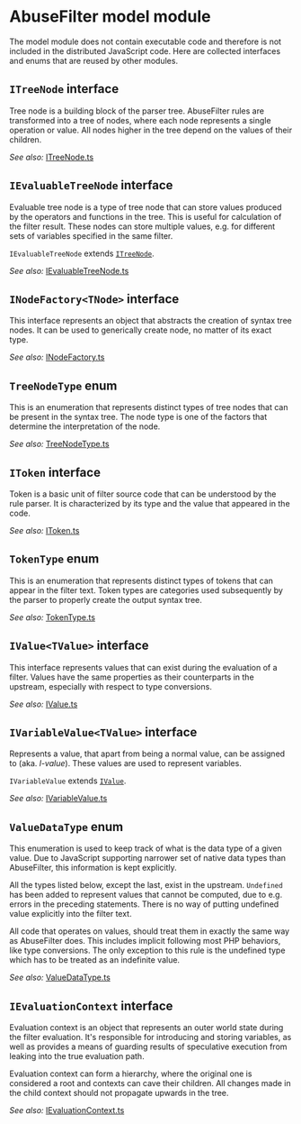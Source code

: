 # AbuseFilter model module

The model module does not contain executable code and therefore is not included in the distributed JavaScript code. Here are collected interfaces and enums that are reused by other modules.

## `ITreeNode` interface
Tree node is a building block of the parser tree. AbuseFilter rules are transformed into a tree of nodes, where each node represents a single operation or value. All nodes higher in the tree depend on the values of their children.

*See also:* [ITreeNode.ts](../ts/src/model/nodes/ITreeNode.ts)

## `IEvaluableTreeNode` interface
Evaluable tree node is a type of tree node that can store values produced by the operators and functions in the tree. This is useful for calculation of the filter result. These nodes can store multiple values, e.g. for different sets of variables specified in the same filter.

`IEvaluableTreeNode` extends [`ITreeNode`](#itreenode-interface).

*See also:* [IEvaluableTreeNode.ts](../ts/src/model/nodes/IEvaluableTreeNode.ts)

## `INodeFactory<TNode>` interface
This interface represents an object that abstracts the creation of syntax tree nodes. It can be used to generically create node, no matter of its exact type.

*See also:* [INodeFactory.ts](../ts/src/model/nodes/INodeFactory.ts)

## `TreeNodeType` enum
This is an enumeration that represents distinct types of tree nodes that can be present in the syntax tree. The node type is one of the factors that determine the interpretation of the node.

*See also:* [TreeNodeType.ts](../ts/src/model/nodes/TreeNodeType.ts)

## `IToken` interface
Token is a basic unit of filter source code that can be understood by the rule parser. It is characterized by its type and the value that appeared in the code.

*See also:* [IToken.ts](../ts/src/model/tokens/IToken.ts)

## `TokenType` enum
This is an enumeration that represents distinct types of tokens that can appear in the filter text. Token types are categories used subsequently by the parser to properly create the output syntax tree.

*See also:* [TokenType.ts](../ts/src/model/tokens/TokenType.ts)

## `IValue<TValue>` interface
This interface represents values that can exist during the evaluation of a filter. Values have the same properties as their counterparts in the upstream, especially with respect to type conversions.

*See also:* [IValue.ts](../ts/src/model/value/IValue.ts)

## `IVariableValue<TValue>` interface
Represents a value, that apart from being a normal value, can be assigned to (aka. *l-value*). These values are used to represent variables.

`IVariableValue` extends [`IValue`](#ivaluetvalue-interface).

*See also:* [IVariableValue.ts](../ts/src/model/value/IVariableValue.ts)

## `ValueDataType` enum
This enumeration is used to keep track of what is the data type of a given value. Due to JavaScript supporting narrower set of native data types than AbuseFilter, this information is kept explicitly.

All the types listed below, except the last, exist in the upstream. `Undefined` has been added to represent
values that cannot be computed, due to e.g. errors in the preceding statements. There is no way of putting
undefined value explicitly into the filter text.

All code that operates on values, should treat them in exactly the same way as AbuseFilter does. This
includes implicit following most PHP behaviors, like type conversions. The only exception to this rule
is the undefined type which has to be treated as an indefinite value.

*See also:* [ValueDataType.ts](../ts/src/model/value/ValueDataType.ts)

## `IEvaluationContext` interface
Evaluation context is an object that represents an outer world state during the filter evaluation. It's responsible for introducing and storing variables, as well as provides a means of guarding results of speculative execution from leaking into the true evaluation path.

Evaluation context can form a hierarchy, where the original one is considered a root and contexts can cave their children. All changes made in the child context should not propagate upwards in the tree.

*See also:* [IEvaluationContext.ts](../ts/src/model/IEvaluationContext.ts)
